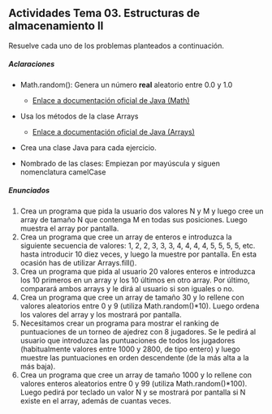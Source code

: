 ## Actividades Tema 03. Estructuras de almacenamiento II

Resuelve cada uno de los problemas planteados a continuación.

##### Aclaraciones
- Math.random(): Genera un número **real** aleatorio entre 0.0 y 1.0

  - [Enlace a documentación oficial de Java (Math)](https://docs.oracle.com/javase/8/docs/api/java/lang/Math.html)
- Usa los métodos de la clase Arrays

  - [Enlace a documentación oficial de Java (Arrays)](https://docs.oracle.com/javase/8/docs/api/java/util/Arrays.html)
- Crea una clase Java para cada ejercicio.
- Nombrado de las clases: Empiezan por mayúscula y siguen nomenclatura camelCase

##### Enunciados

1. Crea un programa que pida la usuario dos valores N y M y luego cree un array de tamaño N que contenga M en todas sus posiciones. Luego muestra el array por pantalla.
2. Crea un programa que cree un array de enteros e introduzca la siguiente secuencia de valores: 1, 2, 2, 3, 3, 3, 4, 4, 4, 4, 5, 5, 5, 5, etc. hasta introducir 10 diez veces, y luego la muestre por pantalla. En esta ocasión has de utilizar Arrays.fill().
3. Crea un programa que pida al usuario 20 valores enteros e introduzca los 10 primeros en un array y los 10 últimos en otro array. Por último, comparará ambos arrays y le dirá al usuario si son iguales o no.
4. Crea un programa que cree un array de tamaño 30 y lo rellene con valores aleatorios entre 0 y 9 (utiliza Math.random()*10). Luego ordena los valores del array y los mostrará por pantalla.
5. Necesitamos crear un programa para mostrar el ranking de puntuaciones de un torneo de ajedrez con 8 jugadores. Se le pedirá al usuario que introduzca las puntuaciones de todos los jugadores (habitualmente valores entre 1000 y 2800, de tipo entero) y luego muestre las puntuaciones en orden descendente (de la más alta a la más baja).
6. Crea un programa que cree un array de tamaño 1000 y lo rellene con valores enteros aleatorios entre 0 y 99 (utiliza Math.random()*100). Luego pedirá por teclado un valor N y se mostrará por pantalla si N existe en el array, además de cuantas veces.
